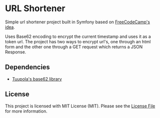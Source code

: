 URL Shortener
=============

Simple url shortener project built in Symfony based on [FreeCodeCamp's idea](https://www.freecodecamp.org/challenges/url-shortener-microservice). 

Uses Base62 encoding to encrypt the current timestamp and uses it as a token url. The project has two ways to encrypt url's, one through an html form and the other one through a GET request which returns a JSON Response.

## Dependencies

* [Tuupola's base62 library](https://github.com/tuupola/base62)

## License
This project is licensed with MIT License (MIT). Please see the [License File](https://github.com/juanantoniodelgado/urlshortener/blob/master/LICENSE) for more information.